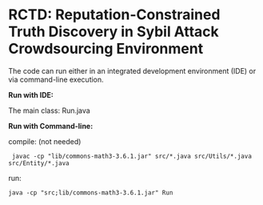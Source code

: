 # RCTD: Reputation-Constrained Truth Discovery in Sybil Attack Crowdsourcing Environment

The code can run either in an integrated development environment (IDE) or via command-line execution.



**Run with IDE:**

The main class: Run.java



**Run with Command-line:**

compile: (not needed)

` javac -cp "lib/commons-math3-3.6.1.jar" src/*.java src/Utils/*.java src/Entity/*.java`

run:

`java -cp "src;lib/commons-math3-3.6.1.jar" Run`